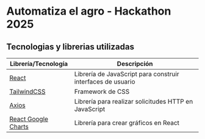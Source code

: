# Automatiza el agro - Hackathon 2025

## Tecnologias y librerias utilizadas

|Librería/Tecnología|Descripción|
|-|-|
|[React](https://es.react.dev)|Librería de JavaScript para construir interfaces de usuario|
|[TailwindCSS](https://tailwindcss.com)|Framework de CSS|
|[Axios](https://axios-http.com)|Librería para realizar solicitudes HTTP en JavaScript|
|[React Google Charts](https://www.npmjs.com/package/react-google-charts)|Librería para crear gráficos en React|